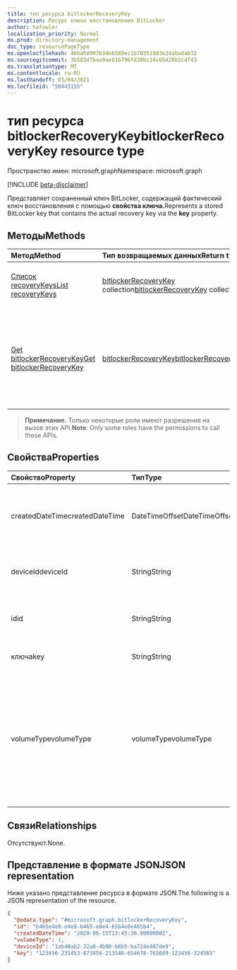 ```yaml
---
title: тип ресурса bitlockerRecoveryKey
description: Ресурс ключа восстановления BitLocker
author: hafowler
localization_priority: Normal
ms.prod: directory-management
doc_type: resourcePageType
ms.openlocfilehash: 466a5d907b3deb589ec1b70351903e24aba0ab32
ms.sourcegitcommit: 3b583d7baa9ae81b796fd30bc24c65d26b2cdf43
ms.translationtype: MT
ms.contentlocale: ru-RU
ms.lasthandoff: 03/04/2021
ms.locfileid: "50443155"
---
```

# <a name="bitlockerrecoverykey-resource-type"></a><span data-ttu-id="e6e10-103">тип ресурса bitlockerRecoveryKey</span><span class="sxs-lookup"><span data-stu-id="e6e10-103">bitlockerRecoveryKey resource type</span></span>

<span data-ttu-id="e6e10-104">Пространство имен: microsoft.graph</span><span class="sxs-lookup"><span data-stu-id="e6e10-104">Namespace: microsoft.graph</span></span>

[!INCLUDE [beta-disclaimer](../../includes/beta-disclaimer.md)]

<span data-ttu-id="e6e10-105">Представляет сохраненный ключ BitLocker, содержащий фактический ключ восстановления с помощью **свойства ключа.**</span><span class="sxs-lookup"><span data-stu-id="e6e10-105">Represents a stored BitLocker key that contains the actual recovery key via the **key** property.</span></span>

## <a name="methods"></a><span data-ttu-id="e6e10-106">Методы</span><span class="sxs-lookup"><span data-stu-id="e6e10-106">Methods</span></span>
|<span data-ttu-id="e6e10-107">Метод</span><span class="sxs-lookup"><span data-stu-id="e6e10-107">Method</span></span>|<span data-ttu-id="e6e10-108">Тип возвращаемых данных</span><span class="sxs-lookup"><span data-stu-id="e6e10-108">Return type</span></span>|<span data-ttu-id="e6e10-109">Описание</span><span class="sxs-lookup"><span data-stu-id="e6e10-109">Description</span></span>|
|:---|:---|:---|
|[<span data-ttu-id="e6e10-110">Список recoveryKeys</span><span class="sxs-lookup"><span data-stu-id="e6e10-110">List recoveryKeys</span></span>](../api/bitlocker-list-recoverykeys.md)|<span data-ttu-id="e6e10-111">[bitlockerRecoveryKey](../resources/bitlockerrecoverykey.md) collection</span><span class="sxs-lookup"><span data-stu-id="e6e10-111">[bitlockerRecoveryKey](../resources/bitlockerrecoverykey.md) collection</span></span>|<span data-ttu-id="e6e10-112">Получите список объектов [bitlockerRecoveryKey](../resources/bitlockerrecoverykey.md) и их свойств.</span><span class="sxs-lookup"><span data-stu-id="e6e10-112">Get a list of the [bitlockerRecoveryKey](../resources/bitlockerrecoverykey.md) objects and their properties.</span></span>|
|[<span data-ttu-id="e6e10-113">Get bitlockerRecoveryKey</span><span class="sxs-lookup"><span data-stu-id="e6e10-113">Get bitlockerRecoveryKey</span></span>](../api/bitlockerrecoverykey-get.md)|[<span data-ttu-id="e6e10-114">bitlockerRecoveryKey</span><span class="sxs-lookup"><span data-stu-id="e6e10-114">bitlockerRecoveryKey</span></span>](../resources/bitlockerrecoverykey.md)|<span data-ttu-id="e6e10-115">Извлечение свойств и связей [объекта bitlockerRecoveryKey.](../resources/bitlockerrecoverykey.md)</span><span class="sxs-lookup"><span data-stu-id="e6e10-115">Retrieve the properties and relationships of a [bitlockerRecoveryKey](../resources/bitlockerrecoverykey.md) object.</span></span> <span data-ttu-id="e6e10-116">Примечание. **Свойство ключа** не возвращается по умолчанию.</span><span class="sxs-lookup"><span data-stu-id="e6e10-116">Note: The **key** property is not returned by default.</span></span>|

> <span data-ttu-id="e6e10-117">**Примечание.** Только некоторые роли имеют разрешения на вызов этих API.</span><span class="sxs-lookup"><span data-stu-id="e6e10-117">**Note**: Only some roles have the permissions to call these APIs.</span></span>

## <a name="properties"></a><span data-ttu-id="e6e10-118">Свойства</span><span class="sxs-lookup"><span data-stu-id="e6e10-118">Properties</span></span>
|<span data-ttu-id="e6e10-119">Свойство</span><span class="sxs-lookup"><span data-stu-id="e6e10-119">Property</span></span>|<span data-ttu-id="e6e10-120">Тип</span><span class="sxs-lookup"><span data-stu-id="e6e10-120">Type</span></span>|<span data-ttu-id="e6e10-121">Описание</span><span class="sxs-lookup"><span data-stu-id="e6e10-121">Description</span></span>|
|:---|:---|:---|
|<span data-ttu-id="e6e10-122">createdDateTime</span><span class="sxs-lookup"><span data-stu-id="e6e10-122">createdDateTime</span></span>|<span data-ttu-id="e6e10-123">DateTimeOffset</span><span class="sxs-lookup"><span data-stu-id="e6e10-123">DateTimeOffset</span></span>|<span data-ttu-id="e6e10-124">Дата и время, когда клавиша изначально была отсвеяна в Azure Active Directory.</span><span class="sxs-lookup"><span data-stu-id="e6e10-124">The date and time when the key was originally backed up to Azure Active Directory.</span></span>|
|<span data-ttu-id="e6e10-125">deviceId</span><span class="sxs-lookup"><span data-stu-id="e6e10-125">deviceId</span></span>|<span data-ttu-id="e6e10-126">String</span><span class="sxs-lookup"><span data-stu-id="e6e10-126">String</span></span>|<span data-ttu-id="e6e10-127">ID устройства с ключом BitLocker изначально отсвеяли.</span><span class="sxs-lookup"><span data-stu-id="e6e10-127">ID of the device the BitLocker key is originally backed up from.</span></span>|
|<span data-ttu-id="e6e10-128">id</span><span class="sxs-lookup"><span data-stu-id="e6e10-128">id</span></span>|<span data-ttu-id="e6e10-129">String</span><span class="sxs-lookup"><span data-stu-id="e6e10-129">String</span></span>|<span data-ttu-id="e6e10-130">Уникальный идентификатор для ключа BitLocker.</span><span class="sxs-lookup"><span data-stu-id="e6e10-130">The unique identifier for the BitLocker key.</span></span>|
|<span data-ttu-id="e6e10-131">ключа</span><span class="sxs-lookup"><span data-stu-id="e6e10-131">key</span></span>|<span data-ttu-id="e6e10-132">String</span><span class="sxs-lookup"><span data-stu-id="e6e10-132">String</span></span>|<span data-ttu-id="e6e10-133">Ключ восстановления BitLocker.</span><span class="sxs-lookup"><span data-stu-id="e6e10-133">The BitLocker recovery key.</span></span>|
|<span data-ttu-id="e6e10-134">volumeType</span><span class="sxs-lookup"><span data-stu-id="e6e10-134">volumeType</span></span>|<span data-ttu-id="e6e10-135">volumeType</span><span class="sxs-lookup"><span data-stu-id="e6e10-135">volumeType</span></span>|<span data-ttu-id="e6e10-136">Указывает тип тома, с чем связан ключ BitLocker.</span><span class="sxs-lookup"><span data-stu-id="e6e10-136">Indicates the type of volume the BitLocker key is associated with.</span></span> <span data-ttu-id="e6e10-137">Возможные значения: `operatingSystemVolume`, `fixedDataVolume`, `removableDataVolume`, `unknownFutureValue`.</span><span class="sxs-lookup"><span data-stu-id="e6e10-137">Possible values are: `operatingSystemVolume`, `fixedDataVolume`, `removableDataVolume`, `unknownFutureValue`.</span></span>|

## <a name="relationships"></a><span data-ttu-id="e6e10-138">Связи</span><span class="sxs-lookup"><span data-stu-id="e6e10-138">Relationships</span></span>
<span data-ttu-id="e6e10-139">Отсутствуют.</span><span class="sxs-lookup"><span data-stu-id="e6e10-139">None.</span></span>

## <a name="json-representation"></a><span data-ttu-id="e6e10-140">Представление в формате JSON</span><span class="sxs-lookup"><span data-stu-id="e6e10-140">JSON representation</span></span>
<span data-ttu-id="e6e10-141">Ниже указано представление ресурса в формате JSON.</span><span class="sxs-lookup"><span data-stu-id="e6e10-141">The following is a JSON representation of the resource.</span></span>
<!-- {
  "blockType": "resource",
  "keyProperty": "id",
  "@odata.type": "microsoft.graph.bitlockerRecoveryKey",
  "baseType": "microsoft.graph.entity",
  "openType": false
}
-->
``` json
{
  "@odata.type": "#microsoft.graph.bitlockerRecoveryKey",
  "id": "b465e4e8-e4e8-b465-e8e4-65b4e8e465b4",
  "createdDateTime": "2020-06-15T13:45:30.0000000Z",
  "volumeType": 1,
  "deviceId": "1ab40ab2-32a8-4b00-b6b5-ba724e407de9",
  "key": "123456-231453-873456-213546-654678-765689-123456-324565"
}
```

